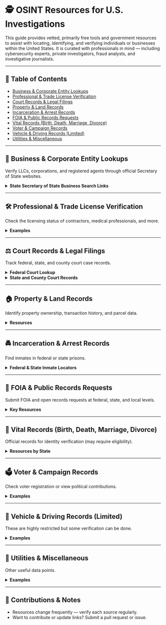 # 🕵️ OSINT Resources for U.S. Investigations

This guide provides vetted, primarily free tools and government resources to assist with locating, identifying, and verifying individuals or businesses within the United States. It is curated with professionals in mind — including cybersecurity experts, private investigators, fraud analysts, and investigative journalists.

---

## 📁 Table of Contents

- [Business & Corporate Entity Lookups](#business--corporate-entity-lookups)
- [Professional & Trade License Verification](#professional--trade-license-verification)
- [Court Records & Legal Filings](#court-records--legal-filings)
- [Property & Land Records](#property--land-records)
- [Incarceration & Arrest Records](#incarceration--arrest-records)
- [FOIA & Public Records Requests](#foia--public-records-requests)
- [Vital Records (Birth, Death, Marriage, Divorce)](#vital-records-birth-death-marriage-divorce)
- [Voter & Campaign Records](#voter--campaign-records)
- [Vehicle & Driving Records (Limited)](#vehicle--driving-records-limited)
- [Utilities & Miscellaneous](#utilities--miscellaneous)

---

## 🏢 Business & Corporate Entity Lookups

Verify LLCs, corporations, and registered agents through official Secretary of State websites.

<details>
<summary><strong>State Secretary of State Business Search Links</strong></summary>

-   [Alabama](https://arc-sos.state.al.us/cgi/corpname.mbr/input)
-   [Alaska](https://www.commerce.alaska.gov/cbp/main/search/entities)
-   [Arizona](https://azsos.gov/business)
-   [Arkansas](https://www.ark.org/corp-search/index.php)
-   [California](https://bizfileonline.sos.ca.gov/search/business)
-   [Colorado](https://www.sos.state.co.us/biz/BusinessEntityCriteriaExt.do)
-   [Connecticut](https://service.ct.gov/business/s/onlinebusinesssearch?language=en_US)
-   [Delaware](https://icis.corp.delaware.gov/ecorp/entitysearch/namesearch.aspx)
-   [Florida](http://search.sunbiz.org/)
-   [Georgia](https://ecorp.sos.ga.gov/businesssearch/)
-   [Hawaii](https://hbe.ehawaii.gov/documents/search.html)
-   [Idaho](https://sos.idaho.gov/business-services-resources/)
-   [Illinois](https://apps.ilsos.gov/businessentitysearch/)
-   [Indiana](https://bsd.sos.in.gov/publicbusinesssearch)
-   [Iowa](https://sos.iowa.gov/search/business/search.aspx)
-   [Kansas](https://www.sos.ks.gov/eforms/BusinessEntity/Search.aspx)
-   [Kentucky](https://www.sos.ky.gov/bus/business-filings/OnlineServices/Pages/default.aspx)
-   [Louisiana](https://coraweb.sos.la.gov/CommercialSearch/CommercialSearch.aspx)
-   [Maine](https://apps3.web.maine.gov/nei-sos-icrs/ICRS?MainPage=x)
-   [Maryland](https://egov.maryland.gov/businessexpress/entitysearch)
-   [Massachusetts](https://corp.sec.state.ma.us/corpweb/CorpSearch/CorpSearch.aspx)
-   [Michigan](https://cofs.lara.state.mi.us/SearchApi/Search/Search)
-   [Minnesota](https://mblsportal.sos.mn.gov/Business/Search)
-   [Mississippi](https://corp.sos.ms.gov/corp/portal/c/page/corpBusinessIdSearch/portal.aspx)
-   [Missouri](https://bsd.sos.mo.gov/BusinessEntity/BESearch.aspx?SearchType=0)
-   [Montana](https://biz.sosmt.gov/search/business)
-   [Nebraska](https://www.nebraska.gov/sos/corp/corpsearch.cgi?nav=search)
-   [Nevada](https://esos.nv.gov/EntitySearch/OnlineEntitySearch)
-   [New Hampshire](https://quickstart.sos.nh.gov/online/BusinessInquire)
-   [New Jersey](https://www.njportal.com/dor/businessnamesearch/)
-   [New Mexico](https://enterprise.sos.nm.gov/search/business)
-   [New York](https://apps.dos.ny.gov/publicInquiry/)
-   [North Carolina](https://www.sosnc.gov/online_services/search/by_title/_Business_Registration)
-   [North Dakota](https://firststop.sos.nd.gov/search/business)
-   [Ohio](https://businesssearch.ohiosos.gov/)
-   [Oklahoma](https://www.sos.ok.gov/corp/corpInquiryFind.aspx)
-   [Oregon](https://sos.oregon.gov/business/Pages/find.aspx)
-   [Pennsylvania](https://file.dos.pa.gov/search/business)
-   [Rhode Island](https://business.sos.ri.gov/corpweb/corpsearch/corpsearch.aspx)
-   [South Carolina](https://businessfilings.sc.gov/businessfiling/Entity/Search)
-   [South Dakota](https://sosenterprise.sd.gov/BusinessServices/Business/FilingSearch.aspx)
-   [Tennessee](https://tncab.tnsos.gov/business-entity-search)
-   [Texas](https://mycpa.cpa.state.tx.us/coa/)
-   [Utah](https://businessregistration.utah.gov/EntitySearch/OnlineEntitySearch)
-   [Vermont](https://www.vermontbusinessregistry.com/BusinessSearch.aspx)
-   [Virginia](https://cis.scc.virginia.gov/EntitySearch/Index)
-   [Washington](https://ccfs.sos.wa.gov/#/AdvancedSearch)
-   [West Virginia](https://apps.wv.gov/sos/businessentitysearch/)
-   [Wisconsin](https://apps.dfi.wi.gov/apps/corpsearch/search.aspx)
-   [Wyoming](https://wyobiz.wyo.gov/business/filingsearch.aspx)

</details>

---

## 🛠️ Professional & Trade License Verification

Check the licensing status of contractors, medical professionals, and more.

<details>
<summary><strong>Examples</strong></summary>

- [National Plan and Provider Enumeration (NPI Registry - Healthcare)](https://npiregistry.cms.hhs.gov/)
- [Multi-State Nurse License Verification (NURSYS)](https://www.nursys.com/)

-   [Alabama](https://ot.alabama.gov/licensee.aspx)
-   [Alaska](https://www.commerce.alaska.gov/cbp/main/search/professional)
-   [Arizona](https://btr.az.gov/public/registered-professional-search)
-   [Arkansas](https://labor.arkansas.gov/resources/rosters/)
-   [California](https://search.dca.ca.gov/)
-   [Colorado](https://apps2.colorado.gov/dora/licensing/lookup/licenselookup.aspx)
-   [Connecticut](https://www.elicense.ct.gov/lookup/licenselookup.aspx)
-   [Delaware](https://delpros.delaware.gov/OH_VerifyLicense)
-   [Florida](https://www.myfloridalicense.com/wl11.asp?mode=0&SID=)
-   [Georgia](https://sos.ga.gov/licensing-division-license-lookup)


</details>

---

## ⚖️ Court Records & Legal Filings

Track federal, state, and county court case records.

<details>
<summary><strong>Federal Court Lookup</strong></summary>

- [PACER (Federal Court Records — Paid)](https://pacer.uscourts.gov/)
- [RECAP Archive (Free PACER Mirror)](https://www.courtlistener.com/recap/)
- [U.S. Supreme Court Docket](https://www.supremecourt.gov/docket/docket.aspx)

</details>

<details>
<summary><strong>State and County Court Records</strong></summary>

- Many state court systems have their own lookup portals. Start here:
  - [National Center for State Courts](https://www.ncsc.org/information-and-resources/state-court-websites)
  - [Example: NYS Court Case Lookup](https://iapps.courts.state.ny.us/webcivil/FCASMain)

</details>

---

## 🏠 Property & Land Records

Identify property ownership, transaction history, and parcel data.

<details>
<summary><strong>Resources</strong></summary>

- [NETR Online (Public Records by County)](https://publicrecords.netronline.com/)
- [Zillow Tax Info (Unofficial but fast)](https://www.zillow.com/)
- [County Assessor Sites Directory](https://www.assessorsparcelviewer.com/)

</details>

---

## 🚔 Incarceration & Arrest Records

Find inmates in federal or state prisons.

<details>
<summary><strong>Federal & State Inmate Locators</strong></summary>

- [Federal Bureau of Prisons Inmate Locator](https://www.bop.gov/inmateloc/)
- [VINELink (State/County Jail Inmate Info)](https://www.vinelink.com/)
- [State DOC Inmate Searches](https://www.prisonpro.com/content/state-prison-inmate-search)

</details>

---

## 📄 FOIA & Public Records Requests

Submit FOIA and open records requests at federal, state, and local levels.

<details>
<summary><strong>Key Resources</strong></summary>

- [FOIA.gov (Federal Agency Submission Portals)](https://www.foia.gov/)
- [MuckRock (FOIA Submission & Tracking)](https://www.muckrock.com/)
- [iFOIA (Reporters Committee for Freedom of the Press)](https://www.ifoia.org/)
- [OpenRecords NY (Example State Portal)](https://a860-openrecords.nyc.gov/)

</details>

---

## 🧾 Vital Records (Birth, Death, Marriage, Divorce)

Official records for identity verification (may require eligibility).

<details>
<summary><strong>Resources by State</strong></summary>

- [CDC Vital Records by State](https://www.cdc.gov/nchs/w2w/index.htm)
- [VitalChek (Order Copies)](https://www.vitalchek.com/)

</details>

---

## 🗳️ Voter & Campaign Records

Check voter registration or view political contributions.

<details>
<summary><strong>Examples</strong></summary>

- [Federal Election Commission (FEC) Donor Lookup](https://www.fec.gov/data/)
- [FollowTheMoney.org (State-Level Contributions)](https://www.followthemoney.org/)
- [CanIVote.org (NASS Voter Info)](https://www.nass.org/Can-I-Vote)

</details>

---

## 🚗 Vehicle & Driving Records (Limited)

These are highly restricted but some verification can be done.

<details>
<summary><strong>Examples</strong></summary>

- [NICB VINCheck (Theft & Total Loss Lookup)](https://www.nicb.org/vincheck)
- [National Motor Vehicle Title Information System](https://vehiclehistory.bja.ojp.gov/)

</details>

---

## 🔌 Utilities & Miscellaneous

Other useful data points.

<details>
<summary><strong>Examples</strong></summary>

- [Melissa Data ZIP & Address Tools](https://www.melissa.com/lookups/)
- [GNIS (USGS Place Names)](https://geonames.usgs.gov/)
- [Reverse Phone Lookup (Freecarrierlookup.com)](https://freecarrierlookup.com/)
- [ARIN WHOIS for IP Ownership](https://search.arin.net/rdap/)

</details>

---

## 🧠 Contributions & Notes

- Resources change frequently — verify each source regularly.
- Want to contribute or update links? Submit a pull request or issue.
